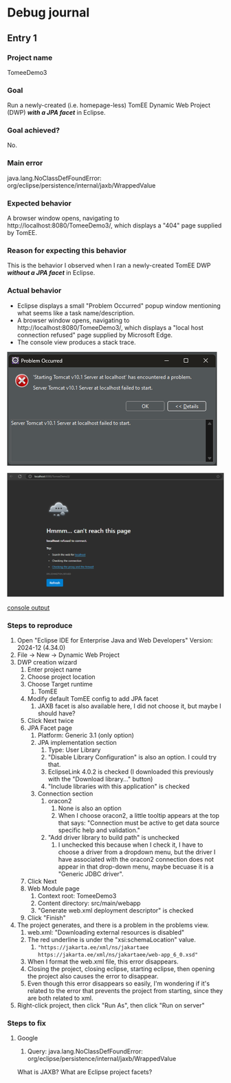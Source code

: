 # Debug journal

## Entry 1

### Project name

TomeeDemo3

### Goal

Run a newly-created (i.e. homepage-less) TomEE Dynamic Web Project (DWP) **_with a JPA facet_** in Eclipse.

### Goal achieved?

No.

### Main error

java.lang.NoClassDefFoundError: org/eclipse/persistence/internal/jaxb/WrappedValue

### Expected behavior

A browser window opens, navigating to http://localhost:8080/TomeeDemo3/, which displays a "404" page supplied by TomEE.

### Reason for expecting this behavior

This is the behavior I observed when I ran a newly-created TomEE DWP **_without a JPA facet_** in Eclipse.

### Actual behavior

* Eclipse displays a small "Problem Occurred" popup window mentioning what seems like a task name/description.
* A browser window opens, navigating to http://localhost:8080/TomeeDemo3/, which displays a "local host connection refused" page supplied by Microsoft Edge.
* The console view produces a stack trace.

![eclipse problem occurred popup](https://github.com/wharvex/DebugJournal/blob/main/Entry1/eclipse_problem-occurred.png)

![edge localhost connection refusal page](https://github.com/wharvex/DebugJournal/blob/main/Entry1/edge_refusal.png)

[console output](https://github.com/wharvex/DebugJournal/blob/main/Entry1/console_output.txt)

### Steps to reproduce

1. Open "Eclipse IDE for Enterprise Java and Web Developers" Version: 2024-12 (4.34.0)
1. File -> New -> Dynamic Web Project
1. DWP creation wizard
    1. Enter project name
    1. Choose project location
    1. Choose Target runtime
        1. TomEE
    1. Modify default TomEE config to add JPA facet
        1. JAXB facet is also available here, I did not choose it, but maybe I should have?
    1. Click Next twice
    1. JPA Facet page
        1. Platform: Generic 3.1 (only option)
        1. JPA implementation section
            1. Type: User Library
            1. "Disable Library Configuration" is also an option. I could try that.
            1. EclipseLink 4.0.2 is checked (I downloaded this previously with the "Download library..." button)
            1. "Include libraries with this application" is checked
        1. Connection section
            1. oracon2
                1. None is also an option
                1. When I choose oracon2, a little tooltip appears at the top that says: "Connection must be active to get data source specific help and validation."
            1. "Add driver library to build path" is unchecked
                1. I unchecked this because when I check it, I have to choose a driver from a dropdown menu, but the driver I have associated with the oracon2 connection does not appear in that drop-down menu, maybe becuase it is a "Generic JDBC driver".
    1. Click Next
    1. Web Module page
        1. Context root: TomeeDemo3
        1. Content directory: src/main/webapp
        1. "Generate web.xml deployment descriptor" is checked
    1. Click "Finish"
1. The project generates, and there is a problem in the problems view.
    1. web.xml: "Downloading external resources is disabled"
    1. The red underline is under the "xsi:schemaLocation" value.
        1. `"https://jakarta.ee/xml/ns/jakartaee https://jakarta.ee/xml/ns/jakartaee/web-app_6_0.xsd"`
    1. When I format the web.xml file, this error disappears.
    1. Closing the project, closing eclipse, starting eclipse, then opening the project also causes the error to disappear.
    1. Even though this error disappears so easily, I'm wondering if it's related to the error that prevents the project from starting, since they are both related to xml.
1. Right-click project, then click "Run As", then click "Run on server"

### Steps to fix

1. Google
   1. Query: java.lang.NoClassDefFoundError: org/eclipse/persistence/internal/jaxb/WrappedValue

   What is JAXB?
   What are Eclipse project facets?
